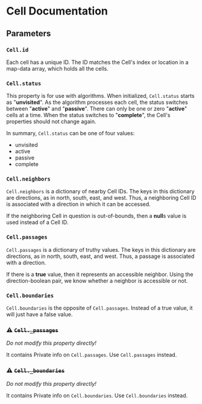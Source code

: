# Cell Documentation
## Parameters

### `Cell.id`
Each cell has a unique ID.
The ID matches the Cell's index or location in a map-data array, which holds all the cells.

### `Cell.status`
This property is for use with algorithms.
When initialized, `Cell.status` starts as "**unvisited**".
As the algorithm processes each cell, the status switches between "**active**" and "**passive**".
There can only be one or zero "**active**" cells at a time.
When the status switches to "**complete**", the Cell's properties should not change again.

In summary, `Cell.status` can be one of four values:
- unvisited
- active
- passive
- complete

### `Cell.neighbors`
`Cell.neighbors` is a dictionary of nearby Cell IDs.
The keys in this dictionary are directions, as in north, south, east, and west.
Thus, a neighboring Cell ID is associated with a direction in which it can be accessed.

If the neighboring Cell in question is out-of-bounds, then a **null**s value is used instead of a Cell ID.

### `Cell.passages`
`Cell.passages` is a dictionary of truthy values.
The keys in this dictionary are directions, as in north, south, east, and west.
Thus, a passage is associated with a direction.

If there is a **true** value, then it represents an accessible neighbor.
Using the direction-boolean pair, we know whether a neighbor is accessible or not.

### `Cell.boundaries`
`Cell.boundaries` is the opposite of `Cell.passages`. Instead of a true value, it will just have a false value.

### :warning: ~~`Cell._passages`~~
*Do not modify this property directly!*

It contains Private info on `Cell.passages`.
Use `Cell.passages` instead.

### :warning: ~~`Cell._boundaries`~~
*Do not modify this property directly!*

It contains Private info on `Cell.boundaries`.
Use `Cell.boundaries` instead.

